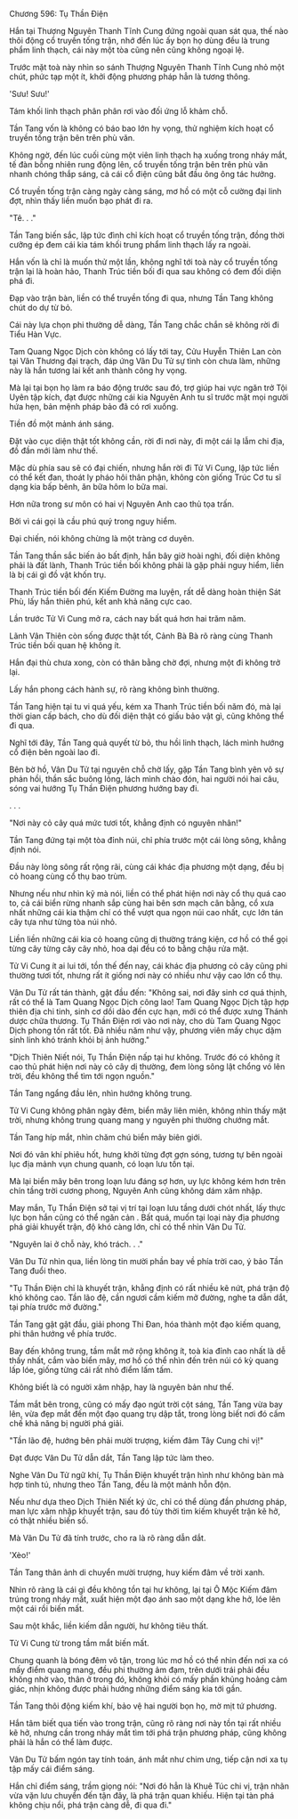 




Chương 596: Tụ Thần Điện


Hắn tại Thượng Nguyên Thanh Tĩnh Cung đứng ngoài quan sát qua, thế nào thôi động cổ truyền tống trận, nhớ đến lúc ấy bọn họ dùng đều là trung phẩm linh thạch, cái này một tòa cũng nên cũng không ngoại lệ.

Trước mặt toà này nhìn so sánh Thượng Nguyên Thanh Tĩnh Cung nhỏ một chút, phức tạp một ít, khởi động phương pháp hẳn là tương thông.

'Sưu! Sưu!'

Tám khối linh thạch phân phân rơi vào đối ứng lỗ khảm chỗ.

Tần Tang vốn là không có báo bao lớn hy vọng, thử nghiệm kích hoạt cổ truyền tống trận bên trên phù văn.

Không ngờ, đến lúc cuối cùng một viên linh thạch hạ xuống trong nháy mắt, tế đàn bỗng nhiên rung động lên, cổ truyền tống trận bên trên phù văn nhanh chóng thắp sáng, cả cái cổ điện cũng bắt đầu ông ông tác hưởng.

Cổ truyền tống trận càng ngày càng sáng, mơ hồ có một cỗ cường đại linh đợt, nhìn thấy liền muốn bạo phát đi ra.

"Tê. . ."

Tần Tang biến sắc, lập tức đình chỉ kích hoạt cổ truyền tống trận, đồng thời cưỡng ép đem cái kia tám khối trung phẩm linh thạch lấy ra ngoài.

Hắn vốn là chỉ là muốn thử một lần, không nghĩ tới toà này cổ truyền tống trận lại là hoàn hảo, Thanh Trúc tiền bối đi qua sau không có đem đối diện phá đi.

Đạp vào trận bàn, liền có thể truyền tống đi qua, nhưng Tần Tang không chút do dự từ bỏ.

Cái này lựa chọn phi thường dễ dàng, Tần Tang chắc chắn sẽ không rời đi Tiểu Hàn Vực.

Tam Quang Ngọc Dịch còn không có lấy tới tay, Cửu Huyễn Thiên Lan còn tại Vân Thương đại trạch, đáp ứng Vân Du Tử sự tình còn chưa làm, những này là hắn tương lai kết anh thành công hy vọng.

Mà lại tại bọn họ làm ra báo động trước sau đó, trợ giúp hai vực ngăn trở Tội Uyên tập kích, đạt được những cái kia Nguyên Anh tu sĩ trước mặt mọi người hứa hẹn, bản mệnh pháp bảo đã có rơi xuống.

Tiền đồ một mảnh ánh sáng.

Đặt vào cục diện thật tốt không cần, rời đi nơi này, đi một cái lạ lẫm chi địa, đồ đần mới làm như thế.

Mặc dù phía sau sẽ có đại chiến, nhưng hắn rời đi Tử Vi Cung, lập tức liền có thể kết đan, thoát ly pháo hôi thân phận, không còn giống Trúc Cơ tu sĩ dạng kia bấp bênh, ăn bữa hôm lo bữa mai.

Hơn nữa trong sư môn có hai vị Nguyên Anh cao thủ tọa trấn.

Bởi vì cái gọi là cầu phú quý trong nguy hiểm.

Đại chiến, nói không chừng là một tràng cơ duyên.

Tần Tang thần sắc biến ảo bất định, hắn bây giờ hoài nghi, đối diện không phải là đất lành, Thanh Trúc tiền bối không phải là gặp phải nguy hiểm, liền là bị cái gì đồ vật khốn trụ.

Thanh Trúc tiền bối đến Kiếm Đường ma luyện, rất dễ dàng hoàn thiện Sát Phù, lấy hắn thiên phú, kết anh khả năng cực cao.

Lần trước Tử Vi Cung mở ra, cách nay bất quá hơn hai trăm năm.

Lãnh Vân Thiên còn sống được thật tốt, Cảnh Bà Bà rõ ràng cùng Thanh Trúc tiền bối quan hệ không ít.

Hắn đại thù chưa xong, còn có thân bằng chờ đợi, nhưng một đi không trở lại.

Lấy hắn phong cách hành sự, rõ ràng không bình thường.

Tần Tang hiện tại tu vi quá yếu, kém xa Thanh Trúc tiền bối năm đó, mà lại thời gian cấp bách, cho dù đối diện thật có giấu bảo vật gì, cũng không thể đi qua.

Nghĩ tới đây, Tần Tang quả quyết từ bỏ, thu hồi linh thạch, lách mình hướng cổ điện bên ngoài lao đi.

Bên bờ hồ, Vân Du Tử tại nguyên chỗ chờ lấy, gặp Tần Tang bình yên vô sự phản hồi, thần sắc buông lỏng, lách mình chào đón, hai người nói hai câu, sóng vai hướng Tụ Thần Điện phương hướng bay đi.

. . .

"Nơi này cỏ cây quá mức tươi tốt, khẳng định có nguyên nhân!"

Tần Tang đứng tại một tòa đỉnh núi, chỉ phía trước một cái lòng sông, khẳng định nói.

Đầu này lòng sông rất rộng rãi, cùng cái khác địa phương một dạng, đều bị cỏ hoang cùng cổ thụ bao trùm.

Nhưng nếu như nhìn kỹ mà nói, liền có thể phát hiện nơi này cổ thụ quá cao to, cả cái biển rừng nhanh sắp cùng hai bên sơn mạch cân bằng, cổ xưa nhất những cái kia thậm chí có thể vượt qua ngọn núi cao nhất, cực lớn tán cây tựa như từng tòa núi nhỏ.

Liền liền những cái kia cỏ hoang cũng dị thường tráng kiện, cơ hồ có thể gọi từng cây từng cây cây nhỏ, hoa dại đều có to bằng chậu rửa mặt.

Tử Vi Cung ít ai lui tới, tồn thế đến nay, cái khác địa phương cỏ cây cũng phi thường tươi tốt, nhưng rất ít giống nơi này có nhiều như vậy cao lớn cổ thụ.

Vân Du Tử rất tán thành, gật đầu đến: "Không sai, nơi đây sinh cơ quá thịnh, rất có thể là Tam Quang Ngọc Dịch công lao! Tam Quang Ngọc Dịch tập hợp thiên địa chi tinh, sinh cơ dồi dào đến cực hạn, mới có thể được xưng Thánh dược chữa thương. Tụ Thần Điện rơi vào nơi này, cho dù Tam Quang Ngọc Dịch phong tồn rất tốt. Đã nhiều năm như vậy, phương viên mấy chục dặm sinh linh khó tránh khỏi bị ảnh hưởng."

"Dịch Thiên Niết nói, Tụ Thần Điện nấp tại hư không. Trước đó có không ít cao thủ phát hiện nơi này cỏ cây dị thường, đem lòng sông lật chổng vó lên trời, đều không thể tìm tới ngọn nguồn."

Tần Tang ngẩng đầu lên, nhìn hướng không trung.

Tử Vi Cung không phân ngày đêm, biển mây liên miên, không nhìn thấy mặt trời, nhưng không trung quang mang y nguyên phi thường chướng mắt.

Tần Tang híp mắt, nhìn chăm chú biển mây biên giới.

Nơi đó vân khí phiêu hốt, hưng khởi từng đợt gợn sóng, tương tự bên ngoài lục địa mảnh vụn chung quanh, có loạn lưu tồn tại.

Mà lại biển mây bên trong loạn lưu đáng sợ hơn, uy lực không kém hơn trên chín tầng trời cương phong, Nguyên Anh cũng không dám xâm nhập.

May mắn, Tụ Thần Điện sở tại vị trí tại loạn lưu tầng dưới chót nhất, lấy thực lực bọn hắn cũng có thể ngăn cản . Bất quá, muốn tại loại này địa phương phá giải khuyết trận, độ khó càng lớn, chỉ có thể nhìn Vân Du Tử.

"Nguyên lai ở chỗ này, khó trách. . ."

Vân Du Tử nhìn qua, liền lòng tin mười phần bay về phía trời cao, ý bảo Tần Tang đuổi theo.

"Tụ Thần Điện chỉ là khuyết trận, khẳng định có rất nhiều kẽ nứt, phá trận độ khó không cao. Tần lão đệ, cần ngươi cầm kiếm mở đường, nghe ta dẫn dắt, tại phía trước mở đường."

Tần Tang gật gật đầu, giải phong Thi Đan, hóa thành một đạo kiếm quang, phi thân hướng về phía trước.

Bay đến không trung, tầm mắt mở rộng không ít, toà kia đỉnh cao nhất là dễ thấy nhất, cắm vào biển mây, mơ hồ có thể nhìn đến trên núi có kỳ quang lấp lóe, giống từng cái rất nhỏ điểm lấm tấm.

Không biết là có người xâm nhập, hay là nguyên bản như thế.

Tầm mắt bên trong, cũng có mấy đạo ngút trời cột sáng, Tần Tang vừa bay lên, vừa đẹp mắt đến một đạo quang trụ dập tắt, trong lòng biết nơi đó cấm chế khả năng bị người phá giải.

"Tần lão đệ, hướng bên phải mười trượng, kiếm đâm Tây Cung chi vị!"

Đạt được Vân Du Tử dẫn dắt, Tần Tang lập tức làm theo.

Nghe Vân Du Tử ngữ khí, Tụ Thần Điện khuyết trận hình như không bàn mà hợp tinh tú, nhưng theo Tần Tang, đều là một mảnh hỗn độn.

Nếu như dựa theo Dịch Thiên Niết ký ức, chỉ có thể dùng đần phương pháp, man lực xâm nhập khuyết trận, sau đó tùy thời tìm kiếm khuyết trận kẽ hở, có thật nhiều biến số.

Mà Vân Du Tử đã tính trước, cho ra là rõ ràng dẫn dắt.

'Xèo!'

Tần Tang thân ảnh di chuyển mười trượng, huy kiếm đâm về trời xanh.

Nhìn rõ ràng là cái gì đều không tồn tại hư không, lại tại Ô Mộc Kiếm đâm trúng trong nháy mắt, xuất hiện một đạo ánh sao một dạng khe hở, lóe lên một cái rồi biến mất.

Sau một khắc, liền kiếm dẫn người, hư không tiêu thất.

Tử Vi Cung từ trong tầm mắt biến mất.

Chung quanh là bóng đêm vô tận, trong lúc mơ hồ có thể nhìn đến nơi xa có mấy điểm quang mang, đều phi thường ảm đạm, trên dưới trái phải đều không nhờ vào, thân ở trong đó, không khỏi có mấy phần khủng hoảng cảm giác, nhịn không được phải hướng những điểm sáng kia tới gần.

Tần Tang thôi động kiếm khí, bảo vệ hai người bọn họ, mờ mịt tứ phương.

Hắn tâm biết qua tiến vào trong trận, cũng rõ ràng nơi này tồn tại rất nhiều kẽ hở, nhưng cần trong nháy mắt tìm tới phá trận phương pháp, cũng không phải là hắn có thể làm được.

Vân Du Tử bấm ngón tay tính toán, ánh mắt như chim ưng, tiếp cận nơi xa tụ tập mấy cái điểm sáng.

Hắn chỉ điểm sáng, trầm giọng nói: "Nơi đó hẳn là Khuê Túc chi vị, trận nhãn vừa vặn lưu chuyển đến tận đây, là phá trận quan khiếu. Hiện tại tàn phá không chịu nổi, phá trận càng dễ, đi qua đi."




